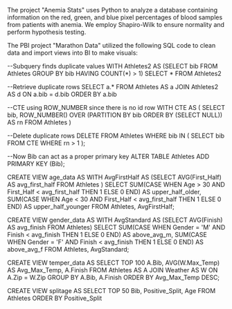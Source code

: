The project "Anemia Stats" uses Python to analyze a database containing information on the red, green, and blue pixel percentages of blood samples from patients with anemia. We employ Shapiro-Wilk to ensure normality and perform hypothesis testing.

The PBI project "Marathon Data" utilized the following SQL code to clean data and import views into BI to make visuals:


--Subquery finds duplicate values
WITH Athletes2 AS 
(SELECT bib
FROM Athletes
GROUP BY bib
HAVING COUNT(*) > 1)
SELECT * FROM Athletes2

--Retrieve duplicate rows
SELECT a.*
FROM Athletes AS a 
JOIN Athletes2 AS d 
ON a.bib = d.bib
ORDER BY a.bib

--CTE using ROW_NUMBER since there is no id row
WITH CTE AS (
    SELECT 
        bib, 
        ROW_NUMBER() OVER (PARTITION BY bib ORDER BY (SELECT NULL)) AS rn
    FROM 
        Athletes
)

--Delete duplicate rows
DELETE FROM Athletes
WHERE bib IN (
    SELECT bib
    FROM CTE
    WHERE rn > 1
);

--Now Bib can act as a proper primary key
ALTER TABLE Athletes
ADD PRIMARY KEY (Bib);


CREATE VIEW age_data AS
WITH AvgFirstHalf AS (SELECT AVG(First_Half) AS avg_first_half FROM Athletes
)
SELECT 
SUM(CASE WHEN Age > 30 AND First_Half < avg_first_half THEN 1 ELSE 0 END) AS upper_half_older,
SUM(CASE WHEN Age < 30 AND First_Half < avg_first_half THEN 1 ELSE 0 END) AS upper_half_younger
FROM Athletes, AvgFirstHalf;

CREATE VIEW gender_data AS
WITH AvgStandard AS (SELECT AVG(Finish) AS avg_finish FROM Athletes)
SELECT 
SUM(CASE WHEN Gender = 'M' AND Finish < avg_finish THEN 1 ELSE 0 END) AS above_avg_m,
SUM(CASE WHEN Gender = 'F' AND Finish < avg_finish THEN 1 ELSE 0 END) AS above_avg_f
FROM Athletes, AvgStandard;


CREATE VIEW temper_data AS
SELECT TOP 100 A.Bib, AVG(W.Max_Temp) AS Avg_Max_Temp, A.Finish
FROM Athletes AS A
JOIN Weather AS W ON A.Zip = W.Zip 
GROUP BY A.Bib, A.Finish
ORDER BY Avg_Max_Temp DESC;

CREATE VIEW splitage AS
SELECT TOP 50 Bib, Positive_Split, Age FROM Athletes
ORDER BY Positive_Split
